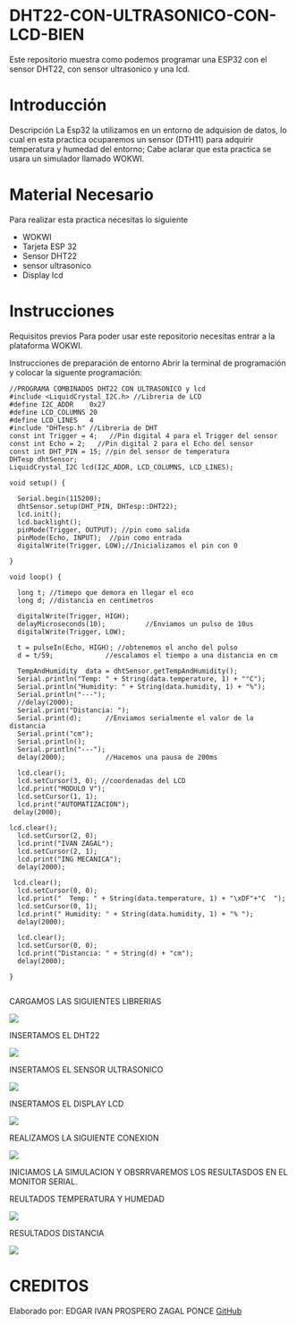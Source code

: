 # DHT22-CON-ULTRASONICO-CON-LCD-BIEN

Este repositorio muestra como podemos programar una ESP32 con el sensor DHT22, con sensor ultrasonico y una lcd.

# Introducción
Descripción
La Esp32 la utilizamos en un entorno de adquision de datos, lo cual en esta practica ocuparemos un sensor (DTH11) para adquirir temperatura y humedad del entorno; Cabe aclarar que esta practica se usara un simulador llamado WOKWI.

# Material Necesario
Para realizar esta practica necesitas lo siguiente

- WOKWI
- Tarjeta ESP 32
- Sensor DHT22
- sensor ultrasonico
- Display lcd


# Instrucciones
Requisitos previos
Para poder usar este repositorio necesitas entrar a la plataforma WOKWI.

Instrucciones de preparación de entorno
Abrir la terminal de programación y colocar la siguente programación:

```
//PROGRAMA COMBINADOS DHT22 CON ULTRASONICO y lcd
#include <LiquidCrystal_I2C.h> //Libreria de LCD
#define I2C_ADDR    0x27
#define LCD_COLUMNS 20
#define LCD_LINES   4
#include "DHTesp.h" //Libreria de DHT
const int Trigger = 4;   //Pin digital 4 para el Trigger del sensor
const int Echo = 2;   //Pin digital 2 para el Echo del sensor
const int DHT_PIN = 15; //pin del sensor de temperatura
DHTesp dhtSensor;
LiquidCrystal_I2C lcd(I2C_ADDR, LCD_COLUMNS, LCD_LINES);

void setup() {

  Serial.begin(115200);
  dhtSensor.setup(DHT_PIN, DHTesp::DHT22);
  lcd.init();
  lcd.backlight();
  pinMode(Trigger, OUTPUT); //pin como salida
  pinMode(Echo, INPUT);  //pin como entrada
  digitalWrite(Trigger, LOW);//Inicializamos el pin con 0

}

void loop() {

  long t; //timepo que demora en llegar el eco
  long d; //distancia en centimetros

  digitalWrite(Trigger, HIGH);
  delayMicroseconds(10);          //Enviamos un pulso de 10us
  digitalWrite(Trigger, LOW);
  
  t = pulseIn(Echo, HIGH); //obtenemos el ancho del pulso
  d = t/59;             //escalamos el tiempo a una distancia en cm
 
  TempAndHumidity  data = dhtSensor.getTempAndHumidity();
  Serial.println("Temp: " + String(data.temperature, 1) + "°C");
  Serial.println("Humidity: " + String(data.humidity, 1) + "%");
  Serial.println("---");
  //delay(2000); 
  Serial.print("Distancia: ");
  Serial.print(d);      //Enviamos serialmente el valor de la distancia
  Serial.print("cm");
  Serial.println();
  Serial.println("---");
  delay(2000);          //Hacemos una pausa de 200ms

  lcd.clear(); 
  lcd.setCursor(3, 0); //coordenadas del LCD 
  lcd.print("MODULO V");
  lcd.setCursor(1, 1);
  lcd.print("AUTOMATIZACION");
 delay(2000);

lcd.clear();
  lcd.setCursor(2, 0);
  lcd.print("IVAN ZAGAL");
  lcd.setCursor(2, 1);
  lcd.print("ING MECANICA");
  delay(2000);

 lcd.clear(); 
  lcd.setCursor(0, 0);
  lcd.print("  Temp: " + String(data.temperature, 1) + "\xDF"+"C  ");
  lcd.setCursor(0, 1);
  lcd.print(" Humidity: " + String(data.humidity, 1) + "% ");
  delay(2000);

  lcd.clear();
  lcd.setCursor(0, 0);
  lcd.print("Distancia: " + String(d) + "cm");
  delay(2000);

}
 

```

CARGAMOS LAS SIGUIENTES LIBRERIAS

![](https://github.com/IVANZAGAL996/DHT22-CON-ULTRASONICO-CON-LCE-BIEN/blob/main/librerias.png)

INSERTAMOS EL DHT22

![](https://github.com/IVANZAGAL996/DHT22-CON-ULTRASONICO-CON-LCE-BIEN/blob/main/dht22.png)

INSERTAMOS EL SENSOR ULTRASONICO

![](https://github.com/IVANZAGAL996/DHT22-CON-ULTRASONICO-CON-LCE-BIEN/blob/main/ultrasonico.png)

INSERTAMOS EL DISPLAY LCD

![](https://github.com/IVANZAGAL996/DHT22-CON-ULTRASONICO-CON-LCE-BIEN/blob/main/lcd.png)



REALIZAMOS LA SIGUIENTE CONEXION

![](https://github.com/IVANZAGAL996/DHT22-CON-ULTRASONICO-CON-LCE-BIEN/blob/main/diagrama%20de%20conexion.png)

INICIAMOS LA SIMULACION Y OBSRRVAREMOS LOS RESULTASDOS EN EL MONITOR SERIAL.

REULTADOS TEMPERATURA Y HUMEDAD

![](https://github.com/IVANZAGAL996/DHT22-CON-ULTRASONICO-CON-LCE-BIEN/blob/main/resultados%20temp%20y%20humedad.png)

RESULTADOS DISTANCIA

![](https://github.com/IVANZAGAL996/DHT22-CON-ULTRASONICO-CON-LCE-BIEN/blob/main/resultados.png)


# CREDITOS
Elaborado por:
EDGAR IVAN PROSPERO ZAGAL PONCE
[GitHub](https://github.com/IVANZAGAL996/DHT22-CON-ULTRASONICO-CON-LCE-BIEN/tree/main)



